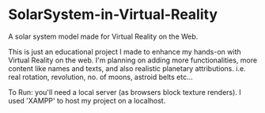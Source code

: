 # SolarSystem-in-Virtual-Reality
A solar system model made for Virtual Reality on the Web.

This is just an educational project I made to enhance my hands-on with Virtual Reality on the web.
I'm planning on adding more functionalities, more content like names and texts, and also realistic planetary attributions. i.e. real rotation, revolution, no. of moons, astroid belts etc...

To Run:
you'll need a local server (as browsers block texture renders).
I used 'XAMPP' to host my project on a localhost.

